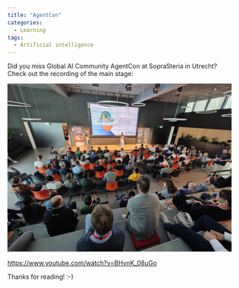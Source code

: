 ```yaml
---
title: "AgentCon"
categories:
  - Learning
tags:
  - Artificial intelligence
---
```


Did you miss Global AI Community AgentCon at SopraSteria in Utrecht? Check out the recording of the main stage:

![img](../assets/images/2025-04-25-agentcon.jpg)

https://www.youtube.com/watch?v=BHvnK_08uGo

Thanks for reading! :-)
